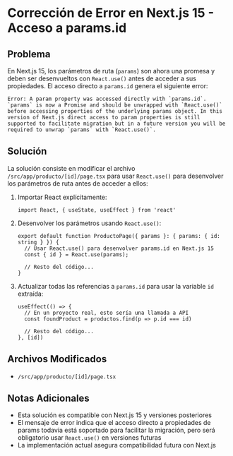 # Corrección de Error en Next.js 15 - Acceso a params.id

## Problema

En Next.js 15, los parámetros de ruta (`params`) son ahora una promesa y deben ser desenvueltos con `React.use()` antes de acceder a sus propiedades. El acceso directo a `params.id` genera el siguiente error:

```
Error: A param property was accessed directly with `params.id`. `params` is now a Promise and should be unwrapped with `React.use()` before accessing properties of the underlying params object. In this version of Next.js direct access to param properties is still supported to facilitate migration but in a future version you will be required to unwrap `params` with `React.use()`.
```

## Solución

La solución consiste en modificar el archivo `/src/app/producto/[id]/page.tsx` para usar `React.use()` para desenvolver los parámetros de ruta antes de acceder a ellos:

1. Importar React explícitamente:
   ```tsx
   import React, { useState, useEffect } from 'react'
   ```

2. Desenvolver los parámetros usando `React.use()`:
   ```tsx
   export default function ProductoPage({ params }: { params: { id: string } }) {
     // Usar React.use() para desenvolver params.id en Next.js 15
     const { id } = React.use(params);
     
     // Resto del código...
   }
   ```

3. Actualizar todas las referencias a `params.id` para usar la variable `id` extraída:
   ```tsx
   useEffect(() => {
     // En un proyecto real, esto sería una llamada a API
     const foundProduct = productos.find(p => p.id === id)
     
     // Resto del código...
   }, [id])
   ```

## Archivos Modificados

- `/src/app/producto/[id]/page.tsx`

## Notas Adicionales

- Esta solución es compatible con Next.js 15 y versiones posteriores
- El mensaje de error indica que el acceso directo a propiedades de params todavía está soportado para facilitar la migración, pero será obligatorio usar `React.use()` en versiones futuras
- La implementación actual asegura compatibilidad futura con Next.js

